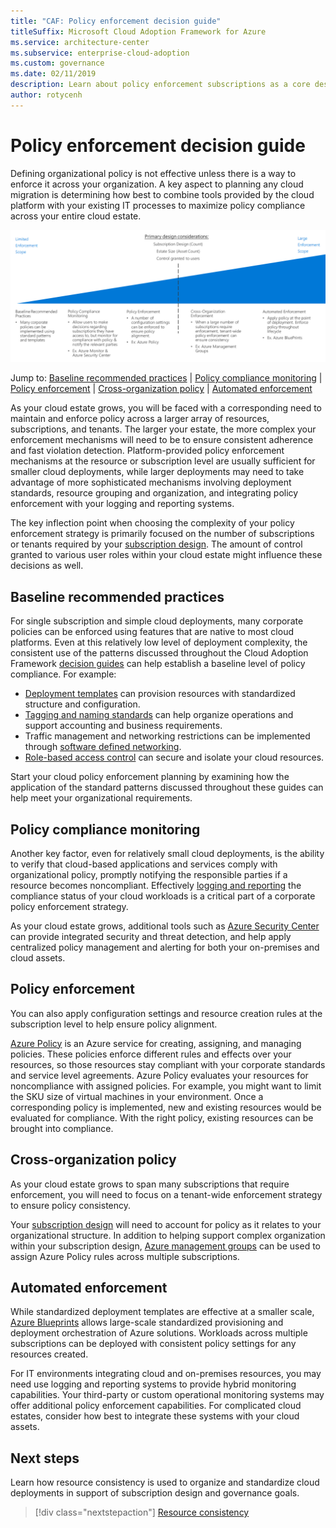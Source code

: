 ```yaml
---
title: "CAF: Policy enforcement decision guide" 
titleSuffix: Microsoft Cloud Adoption Framework for Azure
ms.service: architecture-center
ms.subservice: enterprise-cloud-adoption
ms.custom: governance
ms.date: 02/11/2019
description: Learn about policy enforcement subscriptions as a core design priority in Azure migrations.
author: rotycenh
---
```


# Policy enforcement decision guide

Defining organizational policy is not effective unless there is a way to enforce it across your organization. A key aspect to planning any cloud migration is determining how best to combine tools provided by the cloud platform with your existing IT processes to maximize policy compliance across your entire cloud estate.

![Plotting policy enforcement options from least to most complex, aligned with jump links below](../../_images/discovery-guides/discovery-guide-policy-enforcement.png)

Jump to: [Baseline recommended practices](#baseline-recommended-practices) | [Policy compliance monitoring](#policy-compliance-monitoring) | [Policy enforcement](#policy-enforcement) | [Cross-organization policy](#cross-organization-policy) | [Automated enforcement](#automated-enforcement)

As your cloud estate grows, you will be faced with a corresponding need to maintain and enforce policy across a larger array of resources, subscriptions, and tenants. The larger your estate, the more complex your enforcement mechanisms will need to be to ensure consistent adherence and fast violation detection. Platform-provided policy enforcement mechanisms at the resource or subscription level are usually sufficient for smaller cloud deployments, while larger deployments may need to take advantage of more sophisticated mechanisms involving deployment standards, resource grouping and organization, and integrating policy enforcement with your logging and reporting systems.

The key inflection point when choosing the complexity of your policy enforcement strategy is primarily focused on the number of subscriptions or tenants required by your [subscription design](../subscriptions/overview.md). The amount of control granted to various user roles within your cloud estate might influence these decisions as well.

## Baseline recommended practices

For single subscription and simple cloud deployments, many corporate policies can be enforced using features that are native to most cloud platforms. Even at this relatively low level of deployment complexity, the consistent use of the patterns discussed throughout the Cloud Adoption Framework [decision guides](../overview.md) can help establish a baseline level of policy compliance. For example:

- [Deployment templates](../resource-consistency/overview.md) can provision resources with standardized structure and configuration.
- [Tagging and naming standards](../resource-tagging/overview.md) can help organize operations and support accounting and business requirements.
- Traffic management and networking restrictions can be implemented through [software defined networking](../software-defined-network/overview.md).
- [Role-based access control](../identity/overview.md) can secure and isolate your cloud resources.

Start your cloud policy enforcement planning by examining how the application of the standard patterns discussed throughout these guides can help meet your organizational requirements.

## Policy compliance monitoring

Another key factor, even for relatively small cloud deployments, is the ability to verify that cloud-based applications and services comply with organizational policy, promptly notifying the responsible parties if a resource becomes noncompliant. Effectively [logging and reporting](../log-and-report/overview.md) the compliance status of your cloud workloads is a critical part of a corporate policy enforcement strategy.

As your cloud estate grows, additional tools such as [Azure Security Center](/azure/security-center) can provide integrated security and threat detection, and help apply centralized policy management and alerting for both your on-premises and cloud assets.

## Policy enforcement

You can also apply configuration settings and resource creation rules at the subscription level to help ensure policy alignment.

[Azure Policy](/azure/governance/policy/overview) is an Azure service for creating, assigning, and managing policies. These policies enforce different rules and effects over your resources, so those resources stay compliant with your corporate standards and service level agreements. Azure Policy evaluates your resources for noncompliance with assigned policies. For example, you might want to limit the SKU size of virtual machines in your environment. Once a corresponding policy is implemented, new and existing resources would be evaluated for compliance. With the right policy, existing resources can be brought into compliance.

## Cross-organization policy

As your cloud estate grows to span many subscriptions that require enforcement, you will need to focus on a tenant-wide enforcement strategy to ensure policy consistency.

Your [subscription design](../subscriptions/overview.md) will need to account for policy as it relates to your organizational structure. In addition to helping support complex organization within your subscription design, [Azure management groups](../subscriptions/overview.md#management-groups) can be used to assign Azure Policy rules across multiple subscriptions.

## Automated enforcement

While standardized deployment templates are effective at a smaller scale, [Azure Blueprints](/azure/governance/blueprints/overview) allows large-scale standardized provisioning and deployment orchestration of Azure solutions. Workloads across multiple subscriptions can be deployed with consistent policy settings for any resources created.

For IT environments integrating cloud and on-premises resources, you may need use logging and reporting systems to provide hybrid monitoring capabilities. Your third-party or custom operational monitoring systems may offer additional policy enforcement capabilities. For complicated cloud estates, consider how best to integrate these systems with your cloud assets.

## Next steps

Learn how resource consistency is used to organize and standardize cloud deployments in support of subscription design and governance goals.

> [!div class="nextstepaction"]
> [Resource consistency](../resource-consistency/overview.md)
